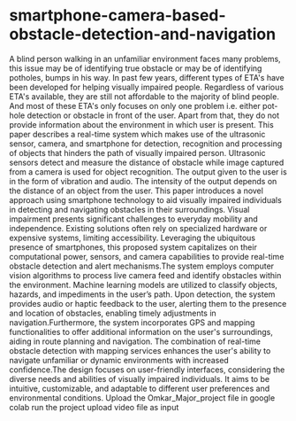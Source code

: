 # smartphone-camera-based-obstacle-detection-and-navigation
A blind person walking in an unfamiliar environment faces many problems, this issue may be of identifying true obstacle or may be of identifying potholes, bumps in his way. In past few years, different types of ETA's have been developed for helping visually impaired people. Regardless of various ETA's available, they are still not affordable to the majority of blind people. And most of these ETA's only focuses on only one problem i.e. either pot-hole detection or obstacle in front of the user. Apart from that, they do not provide information about the environment in which user is present. This paper describes a real-time system which makes use of the ultrasonic sensor, camera, and smartphone for detection, recognition and processing of objects that hinders the path of visually impaired person. Ultrasonic sensors detect and measure the distance of obstacle while image captured from a camera is used for object recognition. The output given to the user is in the form of vibration and audio. The intensity of the output depends on the distance of an object from the user.
This paper introduces a novel approach using smartphone technology to aid visually impaired individuals in detecting and navigating obstacles in their surroundings. Visual impairment presents significant challenges to everyday mobility and independence. Existing solutions often rely on specialized hardware or expensive systems, limiting accessibility. Leveraging the ubiquitous presence of smartphones, this proposed system capitalizes on their computational power, sensors, and camera capabilities to provide real-time obstacle detection and alert mechanisms.The system employs computer vision algorithms to process live camera feed and identify obstacles within the environment. Machine learning models are utilized to classify objects, hazards, and impediments in the user’s path. Upon detection, the system provides audio or haptic feedback to the user, alerting them to the presence and location of obstacles, enabling timely adjustments in navigation.Furthermore, the system incorporates GPS and mapping functionalities to offer additional information on the user's surroundings, aiding in route planning and navigation. The combination of real-time obstacle detection with mapping services enhances the user's ability to navigate unfamiliar or dynamic environments with increased confidence.The design focuses on user-friendly interfaces, considering the diverse needs and abilities of visually impaired individuals. It aims to be intuitive, customizable, and adaptable to different user preferences and environmental conditions.
Upload the Omkar_Major_project file in google colab 
run the project 
upload video file as input 
